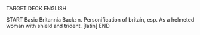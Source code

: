 TARGET DECK
ENGLISH

START
Basic
Britannia
Back: n. Personification of britain, esp. As a helmeted woman with shield and trident. [latin]
END
